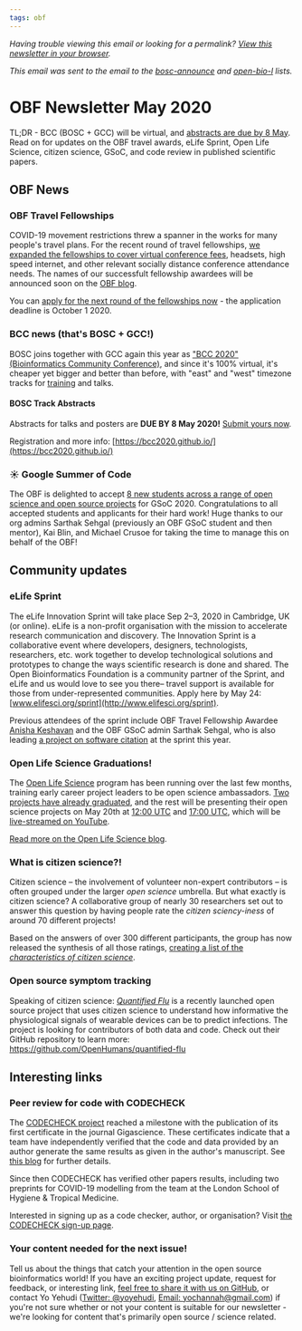```yaml
---
tags: obf
---
```


_Having trouble viewing this email or looking for a permalink? [View this newsletter in your browser](https://github.com/OBF/newsletter/blob/master/newsletters/2020-05)._

_This email was sent to the email to the [bosc-announce](http://mailman.open-bio.org/mailman/listinfo/bosc-announce/) and [open-bio-l](http://mailman.open-bio.org/mailman/listinfo/open-bio-l/) lists._

# OBF Newsletter May 2020

TL;DR - BCC (BOSC + GCC) will be virtual, and [abstracts are due by 8 May](https://www.open-bio.org/events/bosc/submit/). Read on for updates on the OBF travel awards, eLife Sprint, Open Life Science, citizen science, GSoC, and code review in published scientific papers.

## OBF News

### OBF Travel Fellowships

COVID-19 movement restrictions threw a spanner in the works for many people's travel plans. For the recent round of travel fellowships, [we expanded the fellowships to cover virtual conference fees](https://www.open-bio.org/2020/03/13/obf-travel-fellowships-update-in-light-of-the-coronavirus-covid-19-%ef%bb%bf/), headsets, high speed internet, and other relevant socially distance conference attendance needs. The names of our successfult fellowship awardees will be announced soon on the [OBF blog](https://www.open-bio.org/blog/). 

You can [apply for the next round of the fellowships now](https://www.open-bio.org/travel-awards/) - the application deadline is October 1 2020.

### BCC news (that's BOSC + GCC!)

BOSC joins together with GCC again this year as ["BCC 2020" (Bioinformatics Community Conference)](https://bcc2020.github.io/), and since it's 100% virtual, it's cheaper yet bigger and better than before, with "east" and "west" timezone tracks for [training](https://bcc2020.github.io/training/) and talks. 

#### BOSC Track Abstracts
Abstracts for talks and posters are **DUE BY 8 May 2020!** [Submit yours now](https://www.open-bio.org/events/bosc/submit/).

Registration and more info: [https://bcc2020.github.io/](https://bcc2020.github.io/)


### ☀️ Google Summer of Code
The OBF is delighted to accept [8 new students across a range of open science and open source projects](https://summerofcode.withgoogle.com/organizations/4996161846378496/) for GSoC 2020. Congratulations to all accepted students and applicants for their hard work! Huge thanks to our org admins Sarthak Sehgal (previously an OBF GSoC student and then mentor), Kai Blin, and Michael Crusoe for taking the time to manage this on behalf of the OBF! 

## Community updates


### eLife Sprint

The eLife Innovation Sprint will take place Sep 2–3, 2020 in Cambridge, UK (or online). eLife is a non-profit organisation with the mission to accelerate research communication and discovery. The Innovation Sprint is a collaborative event where developers, designers, technologists, researchers, etc. work together to develop technological solutions and prototypes to change the ways scientific research is done and shared. The Open Bioinformatics Foundation is a community partner of the Sprint, and eLife and us would love to see you there– travel support is available for those from under-represented communities. Apply here by May 24: [www.elifesci.org/sprint](http://www.elifesci.org/sprint). 

Previous attendees of the sprint include OBF Travel Fellowship Awardee [Anisha Keshavan](https://www.open-bio.org/2018/05/22/saving-science-from-itself-2018-elife-innovation-sprint/) and the OBF GSoC admin Sarthak Sehgal, who is also leading [a project on software citation](https://sprint.elifesciences.org/the-software-citation-project/) at the sprint this year. 


### Open Life Science Graduations! 

The [Open Life Science](https://openlifesci.org/) program has been running over the last few months, training early career project leaders to be open science ambassadors. [Two projects have already graduated](https://www.youtube.com/c/OpenLifeSci), and the rest will be presenting their open science projects on May 20th at [12:00 UTC](https://arewemeetingyet.com/London/2020-05-20/13:00) and [17:00 UTC](https://arewemeetingyet.com/London/2020-05-20/18:00), which will be [live-streamed on YouTube](https://www.youtube.com/c/OpenLifeSci). 

[Read more on the Open Life Science blog](https://openlifesci.org/posts/2020/04/12/final-presentations-youre-all-invited/). 


### What is citizen science?! 
Citizen science – the involvement of volunteer non-expert contributors – is often grouped under the larger *open science* umbrella. But what exactly is citizen science? A collaborative group of nearly 30 researchers set out to answer this question by having people rate the *citizen sciency-iness* of around 70 different projects! 

Based on the answers of over 300 different participants, the group has now released the synthesis of all those ratings, [creating a list of the *characteristics of citizen science*](https://povesham.wordpress.com/2020/05/04/introducing-ecsa-characteristics-of-citizen-science/). 

### Open source symptom tracking 
Speaking of citizen science: [*Quantified Flu*](https://quantifiedflu.org) is a recently launched open source project that uses citizen science to understand how informative the physiological signals of wearable devices can be to predict infections. The project is looking for contributors of both data and code. Check out their GitHub repository to learn more: https://github.com/OpenHumans/quantified-flu 

## Interesting links

### Peer review for code with CODECHECK

The [CODECHECK project](https://codecheck.org.uk) reached a milestone with the publication of its first certificate in the journal Gigascience. These certificates indicate that a team have independently verified that the code and data provided by an author generate the same results as given in the author's manuscript.  See [this blog](http://gigasciencejournal.com/blog/codecheck-certificate/) for further details.  

Since then CODECHECK has verified other papers results, including two preprints for COVID-19 modelling from the team at the London School of Hygiene & Tropical Medicine.

Interested in signing up as a code checker, author, or organisation? Visit [the CODECHECK sign-up page](https://codecheck.org.uk/get-involved/). 

### Your content needed for the next issue!

Tell us about the things that catch your attention in the open source bioinformatics world! If you have an exciting project update, request for feedback, or interesting link, [feel free to share it with us on GitHub](https://github.com/OBF/newsletter/issues/12), or contact Yo Yehudi ([Twitter: @yoyehudi](https://twitter.com/yoyehudi), [Email: yochannah@gmail.com](mailto:yochannah@gmail.com)) if you're not sure whether or not your content is suitable for our newsletter - we're looking for content that's primarily open source / science related.



